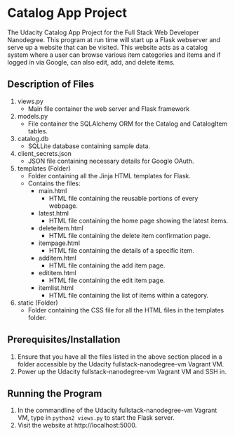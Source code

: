 # Catalog App Project

The Udacity Catalog App Project for the Full Stack Web Developer Nanodegree. This program at run time will start up a Flask webserver and serve up a website that can be visited. This website acts as a catalog system where a user can browse various item categories and items and if logged in via Google, can also edit, add, and delete items. 

## Description of Files

1. views.py
    - Main file container the web server and Flask framework
2. models.py
    - File container the SQLAlchemy ORM for the Catalog and CatalogItem tables.
3. catalog.db
    - SQLLite database containing sample data.
4. client_secrets.json
    - JSON file containing necessary details for Google OAuth.
5. templates (Folder)
    - Folder containing all the Jinja HTML templates for Flask.
    - Contains the files:
        - main.html
            - HTML file containing the reusable portions of every webpage.
        - latest.html
            - HTML file containing the home page showing the latest items.
        - deleteitem.html
            - HTML file containing the delete item confirmation page.
        - itempage.html
            - HTML file containing the details of a specific item.
        - additem.html
            - HTML file containing the add item page.
        - edititem.html
            - HTML file containing the edit item page.
        - itemlist.html
            - HTML file containing the list of items within a category.
6. static (Folder)
    - Folder containing the CSS file for all the HTML files in the templates folder.

## Prerequisites/Installation

1. Ensure that you have all the files listed in the above section placed in a folder accessible by the Udacity fullstack-nanodegree-vm Vagrant VM.
2. Power up the Udacity fullstack-nanodegree-vm Vagrant VM and SSH in.

## Running the Program

1. In the commandline of the Udacity fullstack-nanodegree-vm Vagrant VM, type in `python2 views.py` to start the Flask server.
2. Visit the website at http://localhost:5000.